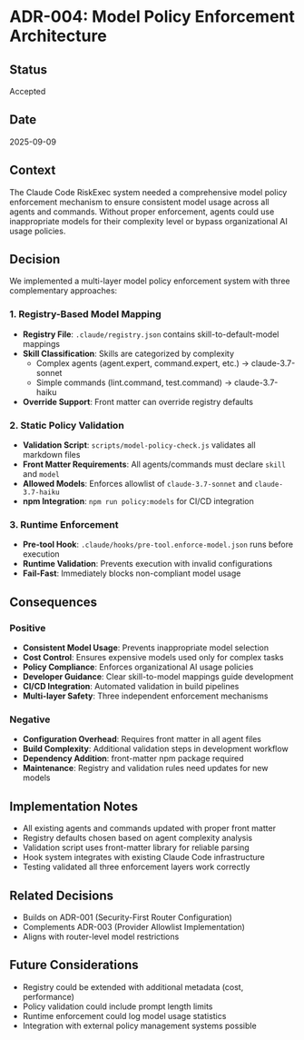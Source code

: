 # ADR-004: Model Policy Enforcement Architecture

## Status
Accepted

## Date
2025-09-09

## Context
The Claude Code RiskExec system needed a comprehensive model policy enforcement mechanism to ensure consistent model usage across all agents and commands. Without proper enforcement, agents could use inappropriate models for their complexity level or bypass organizational AI usage policies.

## Decision
We implemented a multi-layer model policy enforcement system with three complementary approaches:

### 1. Registry-Based Model Mapping
- **Registry File**: `.claude/registry.json` contains skill-to-default-model mappings
- **Skill Classification**: Skills are categorized by complexity
  - Complex agents (agent.expert, command.expert, etc.) → claude-3.7-sonnet
  - Simple commands (lint.command, test.command) → claude-3.7-haiku
- **Override Support**: Front matter can override registry defaults

### 2. Static Policy Validation
- **Validation Script**: `scripts/model-policy-check.js` validates all markdown files
- **Front Matter Requirements**: All agents/commands must declare `skill` and `model`
- **Allowed Models**: Enforces allowlist of `claude-3.7-sonnet` and `claude-3.7-haiku`
- **npm Integration**: `npm run policy:models` for CI/CD integration

### 3. Runtime Enforcement
- **Pre-tool Hook**: `.claude/hooks/pre-tool.enforce-model.json` runs before execution
- **Runtime Validation**: Prevents execution with invalid configurations
- **Fail-Fast**: Immediately blocks non-compliant model usage

## Consequences

### Positive
- **Consistent Model Usage**: Prevents inappropriate model selection
- **Cost Control**: Ensures expensive models used only for complex tasks
- **Policy Compliance**: Enforces organizational AI usage policies
- **Developer Guidance**: Clear skill-to-model mappings guide development
- **CI/CD Integration**: Automated validation in build pipelines
- **Multi-layer Safety**: Three independent enforcement mechanisms

### Negative
- **Configuration Overhead**: Requires front matter in all agent files
- **Build Complexity**: Additional validation steps in development workflow
- **Dependency Addition**: front-matter npm package required
- **Maintenance**: Registry and validation rules need updates for new models

## Implementation Notes
- All existing agents and commands updated with proper front matter
- Registry defaults chosen based on agent complexity analysis
- Validation script uses front-matter library for reliable parsing
- Hook system integrates with existing Claude Code infrastructure
- Testing validated all three enforcement layers work correctly

## Related Decisions
- Builds on ADR-001 (Security-First Router Configuration)
- Complements ADR-003 (Provider Allowlist Implementation)
- Aligns with router-level model restrictions

## Future Considerations
- Registry could be extended with additional metadata (cost, performance)
- Policy validation could include prompt length limits
- Runtime enforcement could log model usage statistics
- Integration with external policy management systems possible
